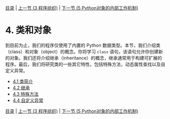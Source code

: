 [目录](../Contents.md) \| [上一节 (3 程序组织)](../03_Program_organization/00_Overview.md) \| [下一节 (5 Python对象的内部工作机制)](../05_Object_model/00_Overview.md)

# 4. 类和对象

到目前为止，我们的程序仅使用了内置的 Python 数据类型。本节，我们介绍类（class）和对象（object）的概念。你将学习 `class` 语句，该语句允许你创建新的对象。我们还将介绍继承（inheritance）的概念，继承通常用于构建可扩展的程序。最后，我们将研究类的一些其它特性，包括特殊方法，动态属性查找以及自定义异常。

* [4.1 类简介](01_Class.md)
* [4.2 继承](02_Inheritance.md)
* [4.3 特殊方法](03_Special_methods.md)
* [4.4 自定义异常](04_Defining_exceptions.md)

[目录](../Contents.md) \| [上一节 (3 程序组织)](../03_Program_organization/00_Overview.md) \| [下一节 (5 Python对象的内部工作机制)](../05_Object_model/00_Overview.md)